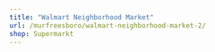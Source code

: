 ```yaml
---
title: "Walmart Neighborhood Market"
url: /murfreesboro/walmart-neighborhood-market-2/
shop: Supermarkt
---
```

